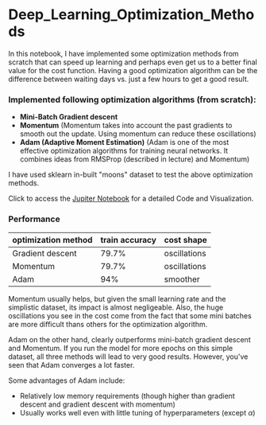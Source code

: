 # Deep_Learning_Optimization_Methods

In this notebook, I have implemented some optimization methods from scratch that can speed up learning and perhaps even get us to a better final value for the cost function. Having a good optimization algorithm can be the difference between waiting days vs. just a few hours to get a good result.

### Implemented following optimization algorithms (from scratch):
- <Strong>Mini-Batch Gradient descent</strong>
- <Strong>Momentum</strong> (Momentum takes into account the past gradients to smooth out the update. Using momentum can reduce these oscillations)
- <Strong>Adam (Adaptive Moment Estimation)</strong> (Adam is one of the most effective optimization algorithms for training neural networks. It combines ideas from RMSProp (described in lecture) and Momentum)

I have used sklearn in-built "moons" dataset to test the above optimization methods.

Click to access the [Jupiter Notebook](https://github.com/aprasad13/Deep_Learning_Optimization_Methods/blob/master/Optimization_Methods.ipynb) for a detailed Code and Visualization.

### Performance

| optimization method  | train accuracy        | cost shape     | 
| ---------------------| --------------- | ---------------|
| Gradient descent     | 79.7%           | oscillations   | 
| Momentum             | 79.7%           | oscillations   | 
| Adam                 | 94%             | smoother       | 


Momentum usually helps, but given the small learning rate and the simplistic dataset, its impact is almost negligeable. Also, the huge oscillations you see in the cost come from the fact that some mini batches are more difficult thans others for the optimization algorithm.

Adam on the other hand, clearly outperforms mini-batch gradient descent and Momentum. If you run the model for more epochs on this simple dataset, all three methods will lead to very good results. However, you've seen that Adam converges a lot faster.

Some advantages of Adam include:
- Relatively low memory requirements (though higher than gradient descent and gradient descent with momentum) 
- Usually works well even with little tuning of hyperparameters (except $\alpha$)
